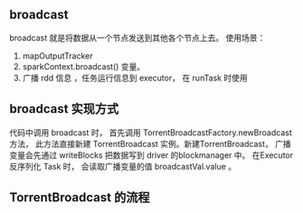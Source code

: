 ## broadcast
broadcast 就是将数据从一个节点发送到其他各个节点上去。
使用场景：
1. mapOutputTracker 
2. sparkContext.broadcast() 变量。
3. 广播 rdd 信息 ，任务运行信息到 executor， 在 runTask 时使用


## broadcast 实现方式

代码中调用 broadcast 时， 首先调用 TorrentBroadcastFactory.newBroadcast 方法， 此方法直接新建 TorrentBroadcast 实例。新建TorrentBroadcast， 广播变量会先通过 writeBlocks 把数据写到 driver 的blockmanager 中。 在Executor 反序列化 Task 时， 会读取广播变量的值 broadcastVal.value 。


## TorrentBroadcast 的流程



